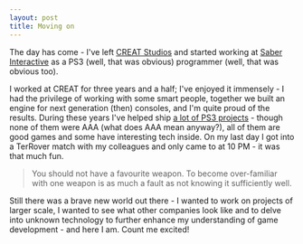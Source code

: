 ```yaml
---
layout: post
title: Moving on
---
```


The day has come - I've left [CREAT Studios](http://www.creatstudios.com/) and started working at [Saber Interactive](http://saber3d.com/) as a PS3 (well, that was obvious) programmer  (well, that was obvious too).

I worked at CREAT for three years and a half; I've enjoyed it immensely - I had the privilege of working with some smart people, together we built an engine for next generation (then) consoles, and I'm quite proud of the results. During these years I've helped ship [a lot of PS3 projects](http://zeuxcg.org/projects/) - though none of them were AAA (what does AAA mean anyway?), all of them are good games and some have interesting tech inside. On my last day I got into a TerRover match with my colleagues and only came to at 10 PM - it was that much fun.

> You should not have a favourite weapon. To become over-familiar with one weapon is as much a fault as not knowing it sufficiently well.

Still there was a brave new world out there - I wanted to work on projects of larger scale, I wanted to see what other companies look like and to delve into unknown technology to further enhance my understanding of game development - and here I am. Count me excited!
